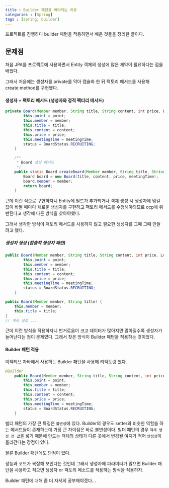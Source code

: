 ```yaml
---
title : Builder 패턴을 써야되는 이유
categories : [Spring]
tags : [spring, builder]
---
```




프로젝트를 진행하다 builder 패턴을 적용하면서 배운 것들을 정리한 글이다.



## 문제점

처음 JPA를 프로젝트에 사용하면서 Entity 객체의 생성에 많은 제약이 필요하다는 점을 배웠다.

그래서 처음에는 생성자를 private를 막아 캡슐화 한 뒤 팩토리 메서드를 사용해 create method를 구현했다.

#### 생성자 + 팩토리 메서드 (생성자와 정적 팩터리 메서드)

```java
private Board(Member member, String title, String content, int price, LocalDate meetingTime, Point point) {
        this.point = point;
        this.member = member;
        this.title = title;
        this.content = content;
        this.price = price;
        this.meetingTime = meetingTime;
        status = BoardStatus.RECRUITING;
    }

    /**
     * Board 생성 메서드
     */
    public static Board createBoard(Member member, String title, String content, int price, LocalDate meetingTime) {
        Board board = new Board(title, content, price, meetingTime);
        board.member = member;
        return board;
    }
```

근데 이런 식으로 구현하자니 Entity에 필드가 추가되거나 객체 생성 시 생성자에 넘길 값이 바뀔 때마다 새로운 생성자를 구현하고 팩토리 메서드를 수정해야되므로 ocp에 위반된다고 생각해 다른 방식을 찾아야했다.

그래서 생각한 방식이 팩토리 메서드를 사용하지 않고 필요한 생성자를 그때 그때 만들려고 했다.

##### 생성자 생성 (점층적 생성자 패턴)

```java
public Board(Member member, String title, String content, int price, LocalDate meetingTime, Point point) {
        this.point = point;
        this.member = member;
        this.title = title;
        this.content = content;
        this.price = price;
        this.meetingTime = meetingTime;
        status = BoardStatus.RECRUITING;
    }

public Board(Member member, String title) {
    this.member = member;
    this.title = title;
}
// 계속 생성 ....
```

근데 이런 방식을 적용하자니 번거로움이 크고 데이터가 많아지면 많아질수록 생성자가 늘어난다는 점이 문제였다.
그래서 찾은 방식이 Builder 패턴을 적용하는 것이었다.

#### Builder 패턴 적용

이펙티브 자바에서 사용하는 Builder 패턴을 사용해 리펙토링 했다.

```java
@Builder
    public Board(Member member, String title, String content, int price, LocalDate meetingTime, Point point) {
        this.point = point;
        this.member = member;
        this.title = title;
        this.content = content;
        this.price = price;
        this.meetingTime = meetingTime;
        status = BoardStatus.RECRUITING;
    }
```

빌더 패턴의 가장 큰 특징은 `불변성`에 있다.
Builder의 경우도 setter와 비슷한 역할을 하는 메서드들이 존재하는데 가장 큰 차이점은 바로 불변성이다. 빌더 패턴의 경우 `객체 생성 전 값`을 넣기 때문에 만드는 객체의 상태가 다른 곳에서 변경될 여지가 적어 `안정성`이 올라간다는 장점이 있다.

물론 Builder 패턴에도 단점이 있다.

성능과 코드가 복잡해 보인다는 것인데 그래서 생성자에 파라미터가 많으면 Builder 패턴을 사용하고 적으면 생성자 or 팩토리 메소드를 적용하는 방식을 적용하자.


Builder 패턴에 대해 좀 더 자세히 공부해야겠다...